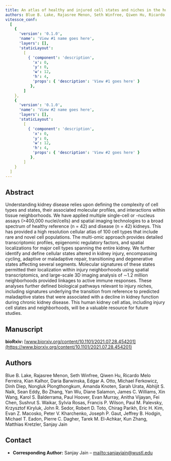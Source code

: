 ```yaml
---
title: An atlas of healthy and injured cell states and niches in the human kidney
authors: Blue B. Lake, Rajasree Menon, Seth Winfree, Qiwen Hu, Ricardo Melo Ferreira, Kian Kalhor, Daria Barwinska, Edgar A. Otto, Michael Ferkowicz, Dinh Diep, Nongluk Plongthongkum, Amanda Knoten, Sarah Urata, Abhijit S. Naik, Sean Eddy, Bo Zhang, Yan Wu, Diane Salamon, James C. Williams, Xin Wang, Karol S. Balderrama, Paul Hoover, Evan Murray, Anitha Vijayan, Fei Chen, Sushrut S. Waikar, Sylvia Rosas, Francis P. Wilson, Paul M. Palevsky, Krzysztof Kiryluk, John R. Sedor, Robert D. Toto, Chirag Parikh, Eric H. Kim, Evan Z. Macosko, Peter V. Kharchenko, Joseph P. Gaut, Jeffrey B. Hodgin, Michael T. Eadon, Pierre C. Dagher, Tarek M. El-Achkar, Kun Zhang, Matthias Kretzler, Sanjay Jain
vitessce_conf:
  [
    {
      'version': '0.1.0',
      'name': 'View #1 name goes here',
      'layers': [],
      'staticLayout':
        [
          { 'component': 'description',
            'x': 0,
            'y': 0,
            'w': 12,
            'h': 4,
            'props': { 'description': 'View #1 goes here' }
           },
        ]
    },
    {
      'version': '0.1.0',
      'name': 'View #2 name goes here',
      'layers': [],
      'staticLayout':
        [
          { 'component': 'description',
            'x': 0,
            'y': 0,
            'w': 12,
            'h': 4,
            'props': { 'description': 'View #2 goes here' }
           },
        ]
    }
  ]
---
```

## Abstract
Understanding kidney disease relies upon defining the complexity of cell types and states, their associated molecular profiles, and interactions within tissue neighborhoods. We have applied multiple single-cell or -nucleus assays (>400,000 nuclei/cells) and spatial imaging technologies to a broad spectrum of healthy reference (n = 42) and disease (n = 42) kidneys. This has provided a high resolution cellular atlas of 100 cell types that include rare and novel cell populations. The multi-omic approach provides detailed transcriptomic profiles, epigenomic regulatory factors, and spatial localizations for major cell types spanning the entire kidney. We further identify and define cellular states altered in kidney injury, encompassing cycling, adaptive or maladaptive repair, transitioning and degenerative states affecting several segments. Molecular signatures of these states permitted their localization within injury neighborhoods using spatial transcriptomics, and large-scale 3D imaging analysis of ∼1.2 million neighborhoods provided linkages to active immune responses. These analyses further defined biological pathways relevant to injury niches, including signatures underlying the transition from reference to predicted maladaptive states that were associated with a decline in kidney function during chronic kidney disease. This human kidney cell atlas, including injury cell states and neighborhoods, will be a valuable resource for future studies.

## Manuscript
**bioRxiv:** [www.biorxiv.org/content/10.1101/2021.07.28.454201](https://www.biorxiv.org/content/10.1101/2021.07.28.454201)

## Authors
Blue B. Lake, Rajasree Menon, Seth Winfree, Qiwen Hu, Ricardo Melo Ferreira, Kian Kalhor, Daria Barwinska, Edgar A. Otto, Michael Ferkowicz, Dinh Diep, Nongluk Plongthongkum, Amanda Knoten, Sarah Urata, Abhijit S. Naik, Sean Eddy, Bo Zhang, Yan Wu, Diane Salamon, James C. Williams, Xin Wang, Karol S. Balderrama, Paul Hoover, Evan Murray, Anitha Vijayan, Fei Chen, Sushrut S. Waikar, Sylvia Rosas, Francis P. Wilson, Paul M. Palevsky, Krzysztof Kiryluk, John R. Sedor, Robert D. Toto, Chirag Parikh, Eric H. Kim, Evan Z. Macosko, Peter V. Kharchenko, Joseph P. Gaut, Jeffrey B. Hodgin, Michael T. Eadon, Pierre C. Dagher, Tarek M. El-Achkar, Kun Zhang, Matthias Kretzler, Sanjay Jain

## Contact
- **Corresponding Author:** Sanjay Jain – [mailto:sanjayjain@wustl.edu](sanjayjain@wustl.edu)

